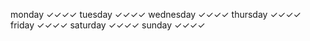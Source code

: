 monday        ✓✓✓✓
tuesday       ✓✓✓✓
wednesday     ✓✓✓✓
thursday      ✓✓✓✓
friday        ✓✓✓✓
saturday      ✓✓✓✓
sunday        ✓✓✓✓
